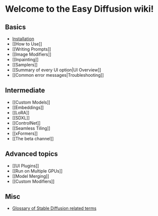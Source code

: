 # Welcome to the Easy Diffusion wiki!

## Basics
*  [Installation](https://github.com/easydiffusion/easydiffusion#installation)
*  [[How to Use]]
*  [[Writing Prompts]]
*  [[Image Modifiers]]
*  [[Inpainting]]
*  [[Samplers]]
*  [[Summary of every UI option|UI Overview]]
*  [[Common error messages|Troubleshooting]]

## Intermediate
*  [[Custom Models]]
*  [[Embeddings]]
*  [[LoRA]]
*  [[SDXL]]
*  [[ControlNet]]
*  [[Seamless Tiling]]
*  [[xFormers]]
*  [[The beta channel]]

## Advanced topics
*  [[UI Plugins]]
*  [[Run on Multiple GPUs]]
*  [[Model Merging]]
*  [[Custom Modifiers]]

## Misc
* [Glossary of Stable Diffusion related terms](https://theally.notion.site/The-Definitive-Stable-Diffusion-Glossary-1d1e6d15059c41e6a6b4306b4ecd9df9)